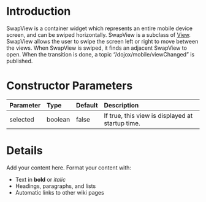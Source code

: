 # Introduction #

SwapView is a container widget which represents an entire mobile device screen, and can be swiped horizontally. SwapView is a subclass of [View](MobileView.md). SwapView allows the user to swipe the screen left or right to move between the views. When SwapView is swiped, it finds an adjacent SwapView to open. When the transition is done, a topic “/dojox/mobile/viewChanged” is published.

# Constructor Parameters #

| Parameter | Type | Default | Description |
|:----------|:-----|:--------|:------------|
| selected  | boolean | false   | If true, this view is displayed at startup time. |

# Details #

Add your content here.  Format your content with:
  * Text in **bold** or _italic_
  * Headings, paragraphs, and lists
  * Automatic links to other wiki pages